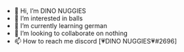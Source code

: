 - 👋 Hi, I’m DINO NUGGIES
- 👀 I’m interested in balls
- 🌱 I’m currently learning german
- 💞️ I’m looking to collaborate on nothing
- 📫 How to reach me discord [💗DINO NUGGIES💗#2696]

